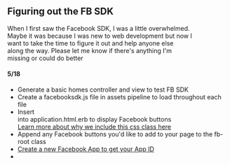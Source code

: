 <h2>Figuring out the FB SDK</h2>
<p>When I first saw the Facebook SDK, I was a little overwhelmed.<br>
   Maybe it was because I was new to web development but now I<br>
   want to take the time to figure it out and help anyone else<br>
   along the way. Please let me know if there's anything I'm<br>
   missing or could do better</p>

<h4>5/18</h4>
<ul>
  <li>
    Generate a basic homes controller and view to test FB SDK
  </li>
  <li>
    Create a facebooksdk.js file in assets pipeline to load throughout each file
  </li>
  <li>
    Insert <div class='fb-root'></div> into application.html.erb to display
    Facebook buttons<br>
    <a href="http://www.digitalette.com/web/fb-root-div-created-fb-get-login-status/">
      Learn more about why we include this css class here</a>
  </li>
  <li>
    Append any Facebook buttons you'd like to add to your page to the fb-root class
  </li>
  <li>
    <a href="https://developers.facebook.com/apps">Create a new Facebook App to get your App ID</a>
  </li>
  <li>

  </li>

</ul>
